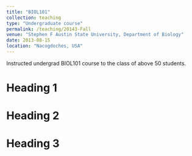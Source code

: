 ```yaml
---
title: "BIOL101"
collection: teaching
type: "Undergraduate course"
permalink: /teaching/20143-Fall
venue: "Stephen F Austin State University, Department of Biology"
date: 2013-08-15
location: "Nacogdoches, USA"
---
```


Instructed undergrad BIOL101 course to the class of above 50 students.

Heading 1
======

Heading 2
======

Heading 3
======

